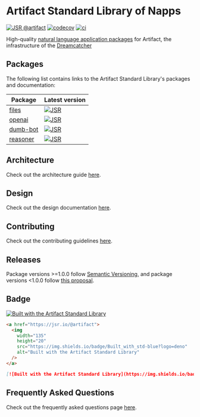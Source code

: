 # Artifact Standard Library of Napps

[![JSR @artifact](https://jsr.io/badges/@artifact)](https://jsr.io/@artifact)
[![codecov](https://codecov.io/gh/dreamcatcher-tech/napps/graph/badge.svg?token=KU8AO21nRI)](https://codecov.io/gh/dreamcatcher-tech/napps)
[![ci](https://github.com/dreamcatcher-tech/napps/actions/workflows/ci.yml/badge.svg)](https://github.com/dreamcatcher-tech/napps/actions/workflows/ci.yml)

High-quality
[natural language application packages](https://dreamcatcher.land/blog/2024/10/15/napp-package-format)
for Artifact, the infrastructure of the
[Dreamcatcher](https://dreamcatcher.land/)

## Packages

The following list contains links to the Artifact Standard Library's packages
and documentation:

| Package                                       | Latest version                                                                        |
| --------------------------------------------- | ------------------------------------------------------------------------------------- |
| [files](https://jsr.io/@artifact/files)       | [![JSR](https://jsr.io/badges/@artifact/files)](https://jsr.io/@artifact/files)       |
| [openai](https://jsr.io/@artifact/openai)     | [![JSR](https://jsr.io/badges/@artifact/openai)](https://jsr.io/@artifact/openai)     |
| [dumb-bot](https://jsr.io/@artifact/dumb-bot) | [![JSR](https://jsr.io/badges/@artifact/dumb-bot)](https://jsr.io/@artifact/dumb-bot) |
| [reasoner](https://jsr.io/@artifact/reasoner) | [![JSR](https://jsr.io/badges/@artifact/reasoner)](https://jsr.io/@artifact/reasoner) |

## Architecture

Check out the architecture guide [here](./.github/ARCHITECTURE.md).

## Design

Check out the design documentation [here](.github/ARCHITECTURE.md#design).

## Contributing

Check out the contributing guidelines [here](.github/CONTRIBUTING.md).

## Releases

Package versions >=1.0.0 follow [Semantic Versioning](https://semver.org/), and
package versions <1.0.0 follow
[this proposal](https://github.com/semver/semver/pull/923).

## Badge

[![Built with the Artifact Standard Library](https://img.shields.io/badge/Built_with_std-blue?logo=deno)](https://jsr.io/@artifact)

```html
<a href="https://jsr.io/@artifact">
  <img
    width="135"
    height="20"
    src="https://img.shields.io/badge/Built_with_std-blue?logo=deno"
    alt="Built with the Artifact Standard Library"
  />
</a>
```

```md
[![Built with the Artifact Standard Library](https://img.shields.io/badge/Built_with_std-blue?logo=deno)](https://jsr.io/@std)
```

## Frequently Asked Questions

Check out the frequently asked questions page [here](./.github/FAQ.md).
